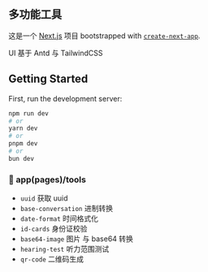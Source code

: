 ## 多功能工具

这是一个 [Next.js](https://nextjs.org/) 项目 bootstrapped with [`create-next-app`](https://github.com/vercel/next.js/tree/canary/packages/create-next-app).

UI 基于 Antd 与 TailwindCSS

## Getting Started

First, run the development server:

```bash
npm run dev
# or
yarn dev
# or
pnpm dev
# or
bun dev
```

### 📁 app(pages)/tools

- `uuid` 获取 uuid
- `base-conversation` 进制转换
- `date-format` 时间格式化
- `id-cards` 身份证校验
- `base64-image` 图片 与 base64 转换
- `hearing-test` 听力范围测试
- `qr-code` 二维码生成
